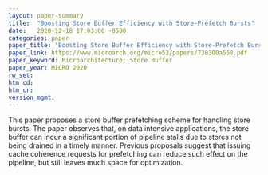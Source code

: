 ```yaml
---
layout: paper-summary
title:  "Boosting Store Buffer Efficiency with Store-Prefetch Bursts"
date:   2020-12-18 17:03:00 -0500
categories: paper
paper_title: "Boosting Store Buffer Efficiency with Store-Prefetch Bursts"
paper_link: https://www.microarch.org/micro53/papers/738300a568.pdf
paper_keyword: Microarchitecture; Store Buffer
paper_year: MICRO 2020
rw_set:
htm_cd:
htm_cr:
version_mgmt:
---
```


This paper proposes a store buffer prefetching scheme for handling store bursts. The paper observes that, on data 
intensive applications, the store buffer can incur a significant portion of pipeline stalls due to stores not being
drained in a timely manner. Previous proposals suggest that issuing cache coherence requests for prefetching can
reduce such effect on the pipeline, but still leaves much space for optimization. 
